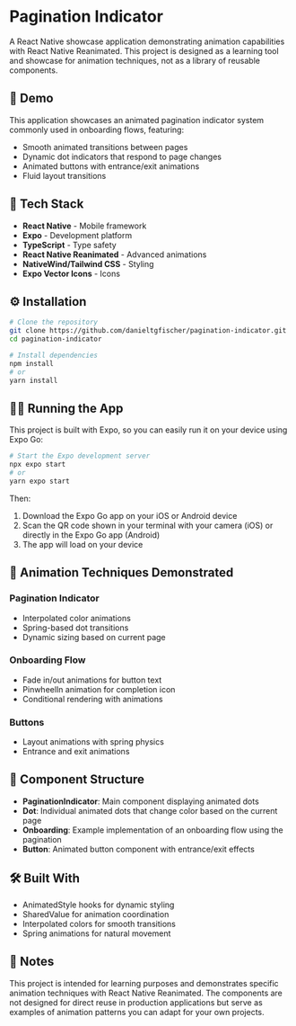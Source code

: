 # Pagination Indicator

A React Native showcase application demonstrating animation capabilities with React Native Reanimated. This project is designed as a learning tool and showcase for animation techniques, not as a library of reusable components.

## 📱 Demo

This application showcases an animated pagination indicator system commonly used in onboarding flows, featuring:

- Smooth animated transitions between pages
- Dynamic dot indicators that respond to page changes
- Animated buttons with entrance/exit animations
- Fluid layout transitions

## 🚀 Tech Stack

- **React Native** - Mobile framework
- **Expo** - Development platform
- **TypeScript** - Type safety
- **React Native Reanimated** - Advanced animations
- **NativeWind/Tailwind CSS** - Styling
- **Expo Vector Icons** - Icons

## ⚙️ Installation

```bash
# Clone the repository
git clone https://github.com/danieltgfischer/pagination-indicator.git
cd pagination-indicator

# Install dependencies
npm install
# or
yarn install
```

## 🏃‍♂️ Running the App

This project is built with Expo, so you can easily run it on your device using Expo Go:

```bash
# Start the Expo development server
npx expo start
# or
yarn expo start
```

Then:

1. Download the Expo Go app on your iOS or Android device
2. Scan the QR code shown in your terminal with your camera (iOS) or directly in the Expo Go app (Android)
3. The app will load on your device

## 🎨 Animation Techniques Demonstrated

### Pagination Indicator

- Interpolated color animations
- Spring-based dot transitions
- Dynamic sizing based on current page

### Onboarding Flow

- Fade in/out animations for button text
- PinwheelIn animation for completion icon
- Conditional rendering with animations

### Buttons

- Layout animations with spring physics
- Entrance and exit animations

## 🧩 Component Structure

- **PaginationIndicator**: Main component displaying animated dots
- **Dot**: Individual animated dots that change color based on the current page
- **Onboarding**: Example implementation of an onboarding flow using the pagination
- **Button**: Animated button component with entrance/exit effects

## 🛠️ Built With

- AnimatedStyle hooks for dynamic styling
- SharedValue for animation coordination
- Interpolated colors for smooth transitions
- Spring animations for natural movement

## 📝 Notes

This project is intended for learning purposes and demonstrates specific animation techniques with React Native Reanimated. The components are not designed for direct reuse in production applications but serve as examples of animation patterns you can adapt for your own projects.

